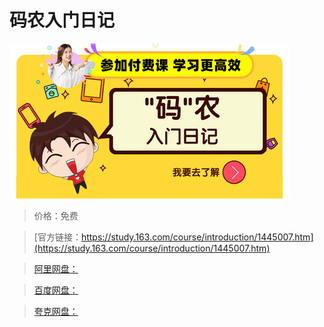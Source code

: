# 码农入门日记

![img](../../../assets/study163/free/f0eb25ee477a44c3af31b3be92bd5a5b.jpg)

> 价格：免费

> [官方链接：https://study.163.com/course/introduction/1445007.htm](https://study.163.com/course/introduction/1445007.htm)

> [阿里网盘：]()

> [百度网盘：]()

> [夸克网盘：]()

